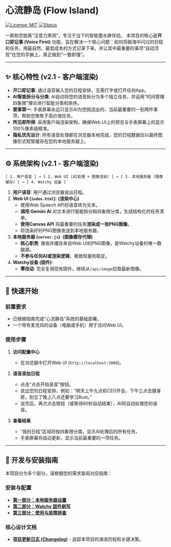 # 心流静岛 (Flow Island)

[![License: MIT](https://img.shields.io/badge/License-MIT-yellow.svg)](https://opensource.org/licenses/MIT)
[![Status](https://img.shields.io/badge/Status-Prototyping_v2.1-blue.svg)](#)

一款助您脱离“注意力黑洞”，专注于当下的智能墨水屏伴侣。
本项目的核心是**开口即记事 (Voice First)** 功能，旨在解决一个核心问题：如何将脑海中闪过的日程和任务，用最自然、最低成本的方式记录下来，并让其中最重要的事项“自动浮现”在您的手腕上，真正做到“一瞥即懂”。

---

## ✨ 核心特性 (v2.1 - 客户端渲染)

- **开口即记事**: 通过语音输入您的日程安排，无需打字或打开任何App。
- **AI智能拆分与分类**: AI自动将您的语音拆分为多个独立任务，并运用“时间管理四象限”理论进行智能分类和排序。
- **要事第一**: 手表屏幕永远只显示AI为您挑选出的、当前最重要的一到两件事项，帮助您聚焦于高价值任务。
- **所见即所得**: 采用客户端渲染架构，确保Web UI上的预览与手表屏幕上的显示100%像素级精准。
- **隐私优先设计**: 所有语音处理都在浏览器本地完成，您的日程数据仅以最终图像形式短暂缓存在您的本地服务器上。

---

## ⚙️ 系统架构 (v2.1 - 客户端渲染)

`[ 1. 用户语音 ] → [ 2. Web UI (AI处理 + 图像渲染) ] → [ 3. 本地服务器 (图像缓存) ] → [ 4. Watchy 设备 ]`

1.  **用户语音**: 用户通过浏览器说出日程。
2.  **Web UI (`index.html`)**: **(渲染中心)**
    - 使用Web Speech API将语音转为文本。
    - **调用 Gemini AI** 对文本进行智能拆分和四象限分类，生成结构化的任务清单。
    - **使用Canvas API** 将最重要的任务**渲染成一张PNG图像**。
    - 将渲染好的PNG图像发送到本地服务器。
3.  **本地服务器 (`server.js`)**: **(图像缓存代理)**
    - **核心职责**: 接收并缓存来自Web UI的PNG图像，是Watchy设备的唯一数据源。
    - **不参与任何AI或渲染逻辑**，极致轻量和稳定。
4.  **Watchy设备 (固件)**:
    - **零改动**: 完全复用现有固件，继续从`/api/image`拉取最新图像。

---

## 🚀 快速开始

### 前置要求
- 已根据指南完成“心流静岛”系统的基础部署。
- 一个带有麦克风的设备（电脑或手机）用于访问Web UI。

### 使用步骤

1. **访问配置中心**
   - 在浏览器中打开Web UI (`http://localhost:3000`)。

2. **语音添加日程**
   - 点击“点击开始录音”按钮。
   - 说出您的日程安排，例如：“明天上午九点和CEO开会，下午三点去健身房，别忘了晚上八点还要学习Rust。”
   - 说完后，再次点击按钮（或等待60秒自动结束），AI将自动处理您的语音。

3. **查看结果**
   - “我的日程”区域将按四象限分类，显示AI处理后的所有任务。
   - 手表屏幕将自动更新，显示当前最重要的一项任务。

---

## 📖 开发与安装指南

本项目分为多个部分，请根据您的需求查阅对应指南：

### **安装与配置**
- **[第一部分：本地服务器设置](../../4-docs/guides/01-server-setup.md)**
- **[第二部分：Watchy 固件刷写](../../4-docs/guides/02-firmware-flashing.md)**
- **[第三部分：使用与故障排查](../../4-docs/guides/03-troubleshooting.md)**

### **核心设计文档**
- **[项目更新日志 (Changelog)](../../4-docs/changelog-archive/1-core.md)** - 追踪本项目的演进历程和关键决策。